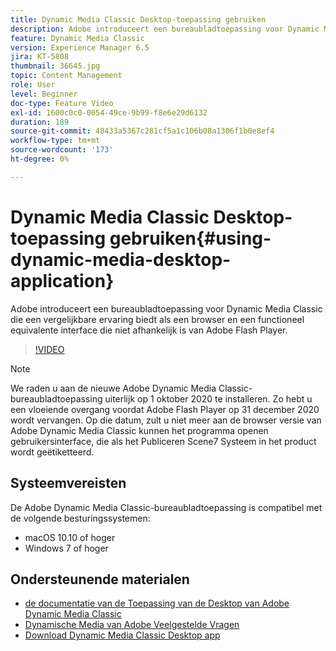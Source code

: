 ```yaml
---
title: Dynamic Media Classic Desktop-toepassing gebruiken
description: Adobe introduceert een bureaubladtoepassing voor Dynamic Media Classic-gebruikers die in de browser niet langer afhankelijk zijn van Adobe Flash-technologie.
feature: Dynamic Media Classic
version: Experience Manager 6.5
jira: KT-5808
thumbnail: 36645.jpg
topic: Content Management
role: User
level: Beginner
doc-type: Feature Video
exl-id: 1600c0c0-0054-49ce-9b99-f8e6e29d6132
duration: 189
source-git-commit: 48433a5367c281cf5a1c106b08a1306f1b0e8ef4
workflow-type: tm+mt
source-wordcount: '173'
ht-degree: 0%

---
```


# Dynamic Media Classic Desktop-toepassing gebruiken{#using-dynamic-media-desktop-application}

Adobe introduceert een bureaubladtoepassing voor Dynamic Media Classic die een vergelijkbare ervaring biedt als een browser en een functioneel equivalente interface die niet afhankelijk is van Adobe Flash Player.

>[!VIDEO](https://video.tv.adobe.com/v/36645?quality=12&learn=on)

>[!NOTE]
>
> We raden u aan de nieuwe Adobe Dynamic Media Classic-bureaubladtoepassing uiterlijk op 1 oktober 2020 te installeren. Zo hebt u een vloeiende overgang voordat Adobe Flash Player op 31 december 2020 wordt vervangen. Op die datum, zult u niet meer aan de browser versie van Adobe Dynamic Media Classic kunnen het programma openen gebruikersinterface, die als het Publiceren Scene7 Systeem in het product wordt geëtiketteerd.

## Systeemvereisten

De Adobe Dynamic Media Classic-bureaubladtoepassing is compatibel met de volgende besturingssystemen:

* macOS 10.10 of hoger
* Windows 7 of hoger

## Ondersteunende materialen

* [ de documentatie van de Toepassing van de Desktop van Adobe Dynamic Media Classic ](https://experienceleague.adobe.com/docs/dynamic-media-classic/using/intro/dynamic-media-classic-desktop-app.html?lang=nl-NL)
* [ Dynamische Media van Adobe Veelgestelde Vragen ](https://experienceleague.adobe.com/docs/dynamic-media-classic/using/new-ui-2020.html?lang=nl-NL)
* [ Download Dynamic Media Classic Desktop app ](https://experienceleague.adobe.com/docs/dynamic-media-classic/using/new-ui-2020.html?lang=nl-NL)
